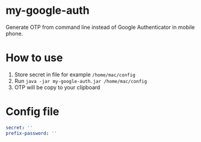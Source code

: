 # my-google-auth
Generate OTP from command line instead of Google Authenticator in mobile phone.

# How to use
1. Store secret in file for example `/home/mac/config`
2. Run `java -jar my-google-auth.jar /home/mac/config`
3. OTP will be copy to your clipboard

# Config file 

```yaml
secret: ''
prefix-password: ''
```
